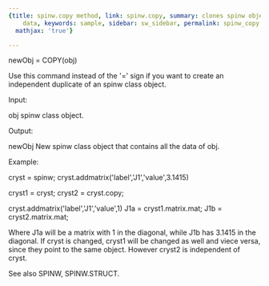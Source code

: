 ```yaml
---
{title: spinw.copy method, link: spinw.copy, summary: clones spinw object with all
    data, keywords: sample, sidebar: sw_sidebar, permalink: spinw_copy.html, folder: spinw,
  mathjax: 'true'}

---
```

 
newObj = COPY(obj)
 
Use this command instead of the '=' sign if you want to
create an independent duplicate of an spinw class object.
 
Input:
 
obj       spinw class object.
 
Output:
 
newObj    New spinw class object that contains all the data of
          obj.
 
Example:
 
cryst = spinw;
cryst.addmatrix('label','J1','value',3.1415)
 
cryst1 = cryst;
cryst2 = cryst.copy;
 
cryst.addmatrix('label','J1','value',1)
J1a = cryst1.matrix.mat;
J1b = cryst2.matrix.mat;
 
Where J1a will be a matrix with 1 in the diagonal, while J1b
has 3.1415 in the diagonal. If cryst is changed, cryst1 will
be changed as well and viece versa, since they point to the
same object. However cryst2 is independent of cryst.
 
See also SPINW, SPINW.STRUCT.
 

